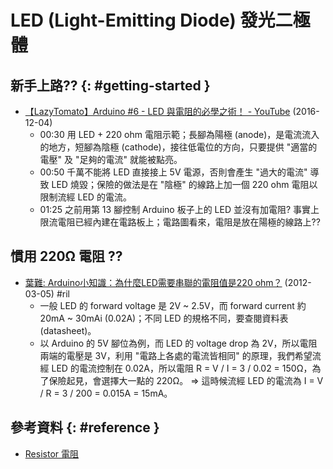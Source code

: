 # LED (Light-Emitting Diode) 發光二極體

## 新手上路?? {: #getting-started }

  - [【LazyTomato】Arduino \#6 \- LED 與電阻的必學之術！ \- YouTube](https://www.youtube.com/watch?v=cWEJMusT-hI) (2016-12-04)
      - 00:30 用 LED + 220 ohm 電阻示範；長腳為陽極 (anode)，是電流流入的地方，短腳為陰極 (cathode)，接往低電位的方向，只要提供 "適當的電壓" 及 "足夠的電流" 就能被點亮。
      - 00:50 千萬不能將 LED 直接接上 5V 電源，否則會產生 "過大的電流" 導致 LED 燒毀；保險的做法是在 "陰極" 的線路上加一個 220 ohm 電阻以限制流經 LED 的電流。
      - 01:25 之前用第 13 腳控制 Arduino 板子上的 LED 並沒有加電阻? 事實上限流電阻已經內建在電路板上；電路圖看來，電阻是放在陽極的線路上??

## 慣用 220Ω 電阻 ??

  - [葉難: Arduino小知識：為什麼LED需要串聯的電阻值是220 ohm？](http://yehnan.blogspot.com/2012/03/arduinoled220-ohm.html) (2012-03-05) #ril
      - 一般 LED 的 forward voltage 是 2V ~ 2.5V，而 forward current 約 20mA ~ 30mAi (0.02A)；不同 LED 的規格不同，要查閱資料表 (datasheet)。
      - 以 Arduino 的 5V 腳位為例，而 LED 的 voltage drop 為 2V，所以電阻兩端的電壓是 3V，利用 "電路上各處的電流皆相同" 的原理，我們希望流經 LED 的電流控制在 0.02A，所以電阻 R = V / I = 3 / 0.02 = 150Ω，為了保險起見，會選擇大一點的 220Ω。 => 這時候流經 LED 的電流為 I = V / R = 3 / 200 = 0.015A = 15mA。

## 參考資料 {: #reference }

  - [Resistor 電阻](resistor.md)
